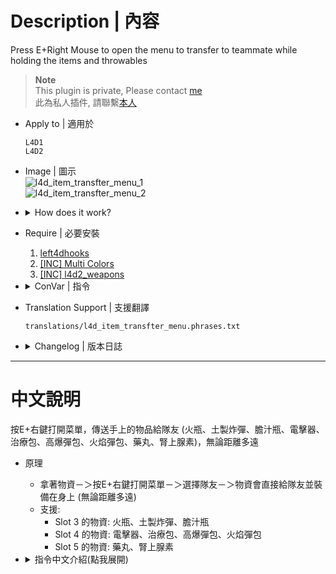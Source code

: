 # Description | 內容
Press E+Right Mouse to open the menu to transfer to teammate while holding the items and throwables

> __Note__ <br/>
This plugin is private, Please contact [me](/#私人插件列表-private-plugins-list)<br/>
此為私人插件, 請聯繫[本人](/#私人插件列表-private-plugins-list)

* Apply to | 適用於
	```
	L4D1
	L4D2
	```

* Image | 圖示
	<br/>![l4d_item_transfter_menu_1](image/l4d_item_transfter_menu_1.jpg)
	<br/>![l4d_item_transfter_menu_2](image/l4d_item_transfter_menu_2.gif)

* <details><summary>How does it work?</summary>

	* Switch item and hold －＞ Press E + Right Mouse to open menu －＞ Select Teammate －＞ Transfer items or throwables to teammate no matter distance
	* Support:
		* Slot 3 items: molotovs, pipebombs, vomitjars
		* Slot 4 items: defibrillators, first aid kits, explosive packs, incendiary packs
		* Slot 5 items: pills, adrenalines
</details>

* Require | 必要安裝
	1. [left4dhooks](https://forums.alliedmods.net/showthread.php?t=321696)
	2. [[INC] Multi Colors](https://github.com/fbef0102/L4D1_2-Plugins/releases/tag/Multi-Colors)
    3. [[INC] l4d2_weapons](/L4D_插件/Require_檔案/scripting/include/l4d2_weapons.inc)

* <details><summary>ConVar | 指令</summary>

	* cfg/sourcemod/l4d_item_transfter_menu.cfg
		```php
		// 0=Plugin off, 1=Plugin on.
		l4d_item_transfter_menu_enable "1"

		// How message displays. (0: Disable, 1:In chat, 2: In Hint Box, 3: In center text)
		l4d_item_transfter_menu_announce_type "1"

		// If 1, you can transfer items to bots
		l4d_item_transfter_menu_bot "0"

		// Press which button to trigger menu while holding items & throwables
		// 131072=Shift, 32=USE, 8192=Reload, 2048=IN_ATTACK2, 0=Disable, You can add numbers together
		// 2080=USE+IN_ATTACK2
		l4d_item_transfter_menu_buittons "2080"

		// (L4D2) Which items can transfer via menu. 1=Adrenaline, 2=Pain Pills, 4=Molotov, 8=Pipe Bomb, 16=Vomit Jar, 32=Kit , 64=Explosive Rounds, 128=Incendiary Rounds, 256=Defibrillator. Add numbers together (511=All, 0=Off).
		l4d_item_transfter_menu_flag "511"

		// (L4D1) Which items can transfer via menu. 1=Pain Pills, 2=Molotov, 4=Pipe Bomb, 8=Kit. Add numbers together (15=All, 0=Off).
		l4d_item_transfter_menu_flag "511"

		// Transfer items to same player Cool Down (seconds)
		l4d_item_transfter_menu_cd "60.0"

		// Display Menu Time (seconds), 0=Forever
		l4d_item_transfter_menu_time "20"
		```
</details>

* Translation Support | 支援翻譯
	```
	translations/l4d_item_transfter_menu.phrases.txt
	```

* <details><summary>Changelog | 版本日誌</summary>
	
	* v1.1 (2025-2-15)
		* Update cvars

	* v1.0 (2024-12-3)
		* Initial Release
</details>

- - - -
# 中文說明
按E+右鍵打開菜單，傳送手上的物品給隊友 (火瓶、土製炸彈、膽汁瓶、電擊器、治療包、高爆彈包、火焰彈包、藥丸、腎上腺素)，無論距離多遠

* 原理
	* 拿著物資－＞按E+右鍵打開菜單－＞選擇隊友－＞物資會直接給隊友並裝備在身上 (無論距離多遠)
	* 支援:
		* Slot 3 的物資: 火瓶、土製炸彈、膽汁瓶
		* Slot 4 的物資: 電擊器、治療包、高爆彈包、火焰彈包
		* Slot 5 的物資: 藥丸、腎上腺素

* <details><summary>指令中文介紹(點我展開)</summary>

	* cfg/sourcemod/l4d_item_transfter_menu.cfg
		```php
		// 0=插件關閉, 1=插件開啟.
		l4d_item_transfter_menu_enable "1"

		// How message displays. (0: Disable, 1:In chat, 2: In Hint Box, 3: In center text)
		l4d_item_transfter_menu_announce_type "1"

		// 為1時，可以傳送物資給Bots
		l4d_item_transfter_menu_bot "0"

		// 按哪個按鍵打開菜單?
		// 131072=Shift鍵, 32=E鍵, 8192=R鍵, 2048=右鍵, 0=關閉, 可將數字相加
		// 2080 = E鍵+右鍵同時按
		l4d_item_transfter_menu_buittons "2080"

		// (L4D2) 那些物品可傳送? 1=腎上腺素, 2=藥丸, 4=火瓶, 8=土製炸彈, 16=膽汁瓶, 32=治療包, 64=高爆彈包, 128=火焰彈包, 256=電擊器. 請將數字相加起來 (511=全部, 0=無).
		l4d_item_transfter_menu_flag "511"

		// (L4D1) 那些物品可傳送? 1=藥丸, 2=火瓶, 4=土製炸彈, 8=治療包 (15=全部, 0=無).
		l4d_item_transfter_menu_flag "511"

		// 傳送物資給同一位玩家的CD (秒)
		l4d_item_transfter_menu_cd "60.0"

		// 顯示菜單的時間 (秒), 0=永遠
		l4d_item_transfter_menu_time "20"
		```
</details>